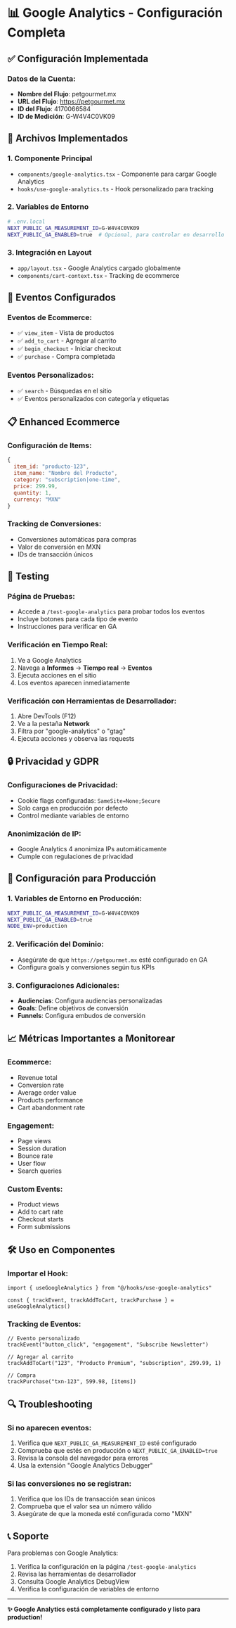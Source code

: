 # 📊 Google Analytics - Configuración Completa

## ✅ Configuración Implementada

### **Datos de la Cuenta:**
- **Nombre del Flujo**: petgourmet.mx
- **URL del Flujo**: https://petgourmet.mx
- **ID del Flujo**: 4170066584
- **ID de Medición**: G-W4V4C0VK09

## 🔧 Archivos Implementados

### **1. Componente Principal**
- `components/google-analytics.tsx` - Componente para cargar Google Analytics
- `hooks/use-google-analytics.ts` - Hook personalizado para tracking

### **2. Variables de Entorno**
```bash
# .env.local
NEXT_PUBLIC_GA_MEASUREMENT_ID=G-W4V4C0VK09
NEXT_PUBLIC_GA_ENABLED=true  # Opcional, para controlar en desarrollo
```

### **3. Integración en Layout**
- `app/layout.tsx` - Google Analytics cargado globalmente
- `components/cart-context.tsx` - Tracking de ecommerce

## 🎯 Eventos Configurados

### **Eventos de Ecommerce:**
- ✅ `view_item` - Vista de productos
- ✅ `add_to_cart` - Agregar al carrito
- ✅ `begin_checkout` - Iniciar checkout
- ✅ `purchase` - Compra completada

### **Eventos Personalizados:**
- ✅ `search` - Búsquedas en el sitio
- ✅ Eventos personalizados con categoría y etiquetas

## 📋 Enhanced Ecommerce

### **Configuración de Items:**
```javascript
{
  item_id: "producto-123",
  item_name: "Nombre del Producto",
  category: "subscription|one-time",
  price: 299.99,
  quantity: 1,
  currency: "MXN"
}
```

### **Tracking de Conversiones:**
- Conversiones automáticas para compras
- Valor de conversión en MXN
- IDs de transacción únicos

## 🧪 Testing

### **Página de Pruebas:**
- Accede a `/test-google-analytics` para probar todos los eventos
- Incluye botones para cada tipo de evento
- Instrucciones para verificar en GA

### **Verificación en Tiempo Real:**
1. Ve a Google Analytics
2. Navega a **Informes** → **Tiempo real** → **Eventos**
3. Ejecuta acciones en el sitio
4. Los eventos aparecen inmediatamente

### **Verificación con Herramientas de Desarrollador:**
1. Abre DevTools (F12)
2. Ve a la pestaña **Network**
3. Filtra por "google-analytics" o "gtag"
4. Ejecuta acciones y observa las requests

## 🔒 Privacidad y GDPR

### **Configuraciones de Privacidad:**
- Cookie flags configuradas: `SameSite=None;Secure`
- Solo carga en producción por defecto
- Control mediante variables de entorno

### **Anonimización de IP:**
- Google Analytics 4 anonimiza IPs automáticamente
- Cumple con regulaciones de privacidad

## 🚀 Configuración para Producción

### **1. Variables de Entorno en Producción:**
```bash
NEXT_PUBLIC_GA_MEASUREMENT_ID=G-W4V4C0VK09
NEXT_PUBLIC_GA_ENABLED=true
NODE_ENV=production
```

### **2. Verificación del Dominio:**
- Asegúrate de que `https://petgourmet.mx` esté configurado en GA
- Configura goals y conversiones según tus KPIs

### **3. Configuraciones Adicionales:**
- **Audiencias**: Configura audiencias personalizadas
- **Goals**: Define objetivos de conversión
- **Funnels**: Configura embudos de conversión

## 📈 Métricas Importantes a Monitorear

### **Ecommerce:**
- Revenue total
- Conversion rate
- Average order value
- Products performance
- Cart abandonment rate

### **Engagement:**
- Page views
- Session duration
- Bounce rate
- User flow
- Search queries

### **Custom Events:**
- Product views
- Add to cart rate
- Checkout starts
- Form submissions

## 🛠️ Uso en Componentes

### **Importar el Hook:**
```tsx
import { useGoogleAnalytics } from "@/hooks/use-google-analytics"

const { trackEvent, trackAddToCart, trackPurchase } = useGoogleAnalytics()
```

### **Tracking de Eventos:**
```tsx
// Evento personalizado
trackEvent("button_click", "engagement", "Subscribe Newsletter")

// Agregar al carrito
trackAddToCart("123", "Producto Premium", "subscription", 299.99, 1)

// Compra
trackPurchase("txn-123", 599.98, [items])
```

## 🔍 Troubleshooting

### **Si no aparecen eventos:**
1. Verifica que `NEXT_PUBLIC_GA_MEASUREMENT_ID` esté configurado
2. Comprueba que estés en producción o `NEXT_PUBLIC_GA_ENABLED=true`
3. Revisa la consola del navegador para errores
4. Usa la extensión "Google Analytics Debugger"

### **Si las conversiones no se registran:**
1. Verifica que los IDs de transacción sean únicos
2. Comprueba que el valor sea un número válido
3. Asegúrate de que la moneda esté configurada como "MXN"

## 📞 Soporte

Para problemas con Google Analytics:
1. Verifica la configuración en la página `/test-google-analytics`
2. Revisa las herramientas de desarrollador
3. Consulta Google Analytics DebugView
4. Verifica la configuración de variables de entorno

---

**✨ Google Analytics está completamente configurado y listo para production!**
